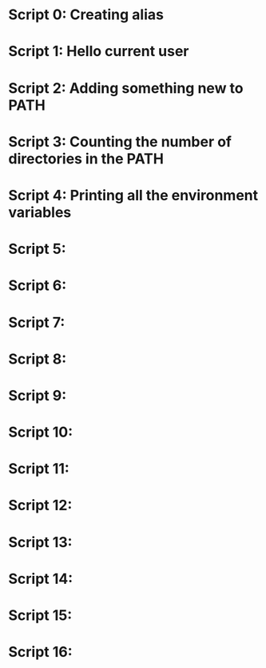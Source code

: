 # Script 0: Creating alias 
# Script 1: Hello current user
# Script 2: Adding something new to PATH
# Script 3: Counting the number of directories in the PATH
# Script 4: Printing all the environment variables
# Script 5: 
# Script 6: 
# Script 7: 
# Script 8: 
# Script 9: 
# Script 10: 
# Script 11: 
# Script 12: 
# Script 13:  
# Script 14: 
# Script 15: 
# Script 16:  
